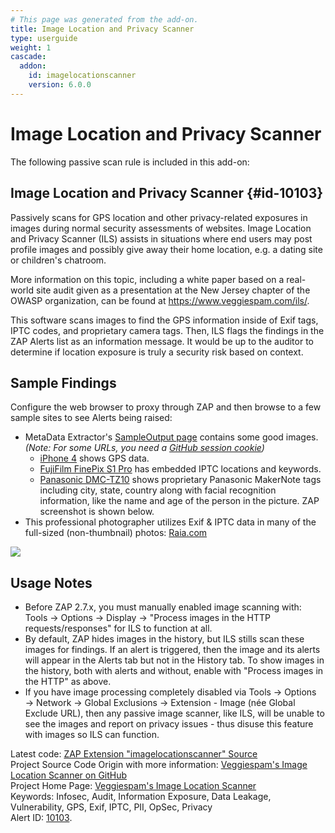 ```yaml
---
# This page was generated from the add-on.
title: Image Location and Privacy Scanner
type: userguide
weight: 1
cascade:
  addon:
    id: imagelocationscanner
    version: 6.0.0
---
```


# Image Location and Privacy Scanner

The following passive scan rule is included in this add-on:

## Image Location and Privacy Scanner {#id-10103}

Passively scans for GPS location and other privacy-related exposures in images during normal security assessments of websites. Image Location and Privacy Scanner (ILS) assists in situations where end users may post profile images and possibly give away their home location, e.g. a dating site or children's chatroom.

More information on this topic, including a white paper based on a real-world site audit given as a presentation at the New Jersey chapter of the OWASP organization, can be found at <https://www.veggiespam.com/ils/>.

This software scans images to find the GPS information inside of Exif tags, IPTC codes, and proprietary camera tags. Then, ILS flags the findings in the ZAP Alerts list as an information message. It would be up to the auditor to determine if location exposure is truly a security risk based on context.

## Sample Findings

Configure the web browser to proxy through ZAP and then browse to a few sample sites to see Alerts being raised:

* MetaData Extractor's [SampleOutput page](https://github.com/drewnoakes/metadata-extractor/wiki/SampleOutput) contains some good images. *(Note: For some URLs, you need a [GitHub session cookie](https://github.com/drewnoakes/metadata-extractor-images/tree/master/jpg))*
    * [iPhone 4](https://raw.githubusercontent.com/drewnoakes/metadata-extractor-images/master/jpg/Apple%20iPhone%204.jpg) shows GPS data.
    * [FujiFilm FinePix S1 Pro](https://raw.githubusercontent.com/drewnoakes/metadata-extractor-images/master/jpg/FujiFilm%20FinePixS1Pro%20(1).jpg) has embedded IPTC locations and keywords.
    * [Panasonic DMC-TZ10](https://raw.githubusercontent.com/drewnoakes/metadata-extractor-images/master/jpg/Panasonic%20DMC-TZ10.jpg) shows proprietary Panasonic MakerNote tags including city, state, country along with facial recognition information, like the name and age of the person in the picture. ZAP screenshot is shown below.
* This professional photographer utilizes Exif \& IPTC data in many of the full-sized (non-thumbnail) photos: [Raia.com](https://raia.com/)

![](/docs/desktop/addons/image-location-and-privacy-scanner/images/screenshot-2-zap.png)

## Usage Notes

* Before ZAP 2.7.x, you must manually enabled image scanning with: Tools → Options → Display → "Process images in the HTTP requests/responses" for ILS to function at all.
* By default, ZAP hides images in the history, but ILS stills scan these images for findings. If an alert is triggered, then the image and its alerts will appear in the Alerts tab but not in the History tab. To show images in the history, both with alerts and without, enable with "Process images in the HTTP" as above.
* If you have image processing completely disabled via Tools → Options → Network → Global Exclusions → Extension - Image (née Global Exclude URL), then any passive image scanner, like ILS, will be unable to see the images and report on privacy issues - thus disuse this feature with images so ILS can function.

Latest code: [ZAP Extension "imagelocationscanner" Source](https://github.com/zaproxy/zap-extensions/tree/main/addOns/imagelocationscanner)   
Project Source Code Origin with more information: [Veggiespam's Image Location Scanner on GitHub](https://github.com/veggiespam/ImageLocationScanner)  
Project Home Page: [Veggiespam's Image Location Scanner](https://www.veggiespam.com/ils/)   
Keywords: Infosec, Audit, Information Exposure, Data Leakage, Vulnerability, GPS, Exif, IPTC, PII, OpSec, Privacy   
Alert ID: [10103](/docs/alerts/10103/).
